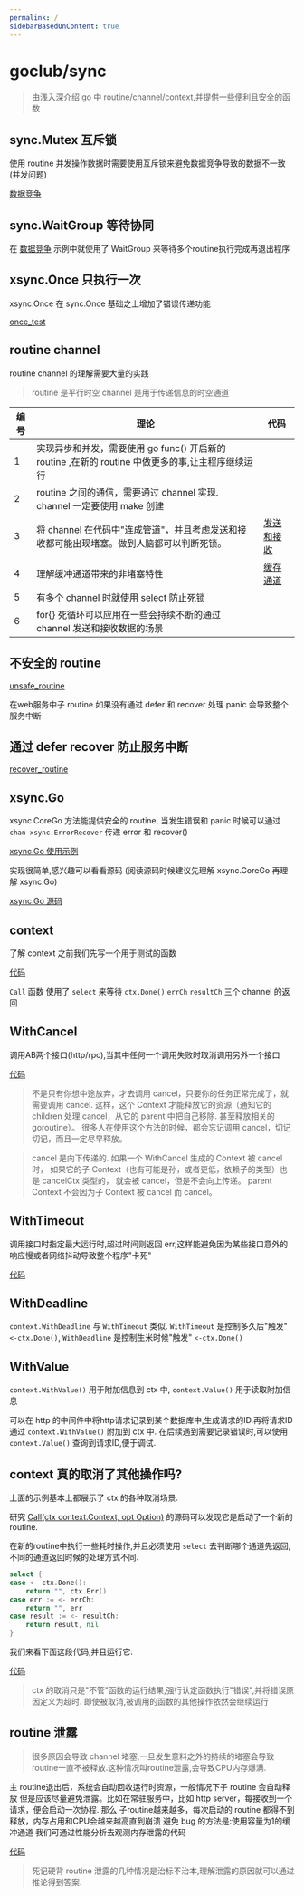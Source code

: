 ```yaml
---
permalink: /
sidebarBasedOnContent: true
---
```


# goclub/sync

> 由浅入深介绍 go 中 routine/channel/context,并提供一些便利且安全的函数

## sync.Mutex 互斥锁

使用 routine 并发操作数据时需要使用互斥锁来避免数据竞争导致的数据不一致(并发问题)

[数据竞争](./example/internal/data_race/main.go?embed)

## sync.WaitGroup 等待协同

在 [数据竞争](./example/internal/data_race/main.go?embed) 示例中就使用了 WaitGroup 来等待多个routine执行完成再退出程序

## xsync.Once 只执行一次

xsync.Once 在 sync.Once 基础之上增加了错误传递功能

[once_test](./once_test.go?embed)


## routine channel

routine channel 的理解需要大量的实践 


>  routine 是平行时空 channel 是用于传递信息的时空通道

|编号|理论|代码|
|---|---|---|
| 1 | 实现异步和并发，需要使用 go func() 开启新的 routine ,在新的 routine 中做更多的事,让主程序继续运行 | |
| 2 | routine 之间的通信，需要通过 channel 实现. channel 一定要使用 make 创建 | |
| 3 | 将 channel 在代码中"连成管道"，并且考虑发送和接收都可能出现堵塞。做到人脑都可以判断死锁。 | [发送和接收](./example/internal/routine_channel/send_receive_test.go) | 
| 4 | 理解缓冲通道带来的非堵塞特性 | [缓存通道](./example/internal/routine_channel/buffer_channel_test.go) |
| 5 | 有多个 channel 时就使用 select 防止死锁 | |
| 6 | for{} 死循环可以应用在一些会持续不断的通过 channel 发送和接收数据的场景 | |

## 不安全的 routine

[unsafe_routine](example/internal/unsafe_routine/main.go?embed)

在web服务中子 routine 如果没有通过 defer 和  recover 处理 panic 会导致整个服务中断

## 通过 defer recover 防止服务中断

[recover_routine](example/internal/recover_routine/main.go?embed)

## xsync.Go

xsync.CoreGo 方法能提供安全的 routine, 当发生错误和 panic 时候可以通过 `chan xsync.ErrorRecover` 传递 error 和 recover()  

[xsync.Go 使用示例](./go_test.go?embed)

实现很简单,感兴趣可以看看源码 (阅读源码时候建议先理解 xsync.CoreGo 再理解 xsync.Go)

[xsync.Go 源码](go.go?embed)


## context

了解 context 之前我们先写一个用于测试的函数 

[代码](./example/internal/context/call_test.go)

`Call` 函数 使用了 `select` 来等待 `ctx.Done()` `errCh` `resultCh` 三个 channel 的返回

## WithCancel

调用AB两个接口(http/rpc),当其中任何一个调用失败时取消调用另外一个接口

[代码](./example/internal/context/with_cancel_test.go)


> 不是只有你想中途放弃，才去调用 cancel，只要你的任务正常完成了，就需要调用 cancel.
> 这样，这个 Context 才能释放它的资源（通知它的 children 处理 cancel，从它的 parent 中把自己移除.
> 甚至释放相关的 goroutine）。
> 很多人在使用这个方法的时候，都会忘记调用 cancel，切记切记，而且一定尽早释放。


> cancel 是向下传递的.
> 如果一个 WithCancel 生成的 Context 被 cancel 时，
> 如果它的子 Context（也有可能是孙，或者更低，依赖子的类型）也是 cancelCtx 类型的，
> 就会被 cancel，但是不会向上传递。
> parent Context 不会因为子 Context 被 cancel 而 cancel。

## WithTimeout

调用接口时指定最大运行时,超过时间则返回 err,这样能避免因为某些接口意外的响应慢或者网络抖动导致整个程序"卡死"

[代码](./example/internal/context/with_timeout_test.go)

## WithDeadline

`context.WithDeadline` 与 `WithTimeout` 类似. `WithTimeout` 是控制多久后"触发" `<-ctx.Done()`, `WithDeadline` 是控制生米时候"触发" `<-ctx.Done()`

## WithValue

`context.WithValue()` 用于附加信息到 ctx 中, `context.Value()` 用于读取附加信息

可以在 http 的中间件中将http请求记录到某个数据库中,生成请求的ID.再将请求ID通过 `context.WithValue()` 附加到 ctx 中.
在后续遇到需要记录错误时,可以使用 `context.Value()` 查询到请求ID,便于调试.


## context 真的取消了其他操作吗?

上面的示例基本上都展示了 ctx 的各种取消场景.

研究 [Call(ctx context.Context, opt Option)](./example/internal/context/call_test.go) 的源码可以发现它是启动了一个新的 routine.

在新的routine中执行一些耗时操作,并且必须使用 `select` 去判断哪个通道先返回,不同的通道返回时候的处理方式不同.

```go
select {
case <- ctx.Done():
    return "", ctx.Err()
case err := <- errCh:
    return "", err
case result := <- resultCh:
    return result, nil
}
```

我们来看下面这段代码,并且运行它:

[代码](./example/internal/context/cancel_test.go)

> ctx 的取消只是"不管"函数的运行结果,强行认定函数执行"错误",并将错误原因定义为超时.
> 即使被取消,被调用的函数的其他操作依然会继续运行


## routine 泄露

> 很多原因会导致 channel 堵塞,一旦发生意料之外的持续的堵塞会导致routine一直不被释放.这种情况叫routine泄露,会导致CPU内存爆满.

主 routine退出后，系统会自动回收运行时资源，一般情况下子 routine 会自动释放
但是应该尽量避免泄露。比如在常驻服务中，比如 http server，每接收到一个请求，便会启动一次协程.
那么 子routine越来越多，每次启动的 routine 都得不到释放，内存占用和CPU会越来越高直到崩溃
避免 bug 的方法是:使用容量为1的缓冲通道
我们可通过性能分析去观测内存泄露的代码

[代码](./example/internal/routine_leaks/main.go)


> 死记硬背 routine 泄露的几种情况是治标不治本,理解泄露的原因就可以通过推论得到答案.



